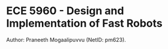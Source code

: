 <!DOCTYPE html>
<html>
<body>
<h1>ECE 5960 - Design and Implementation of Fast Robots</h1>
<p>Author: Praneeth Mogaalipuvvu (NetID: pm623).</p>
</body>
</html>
